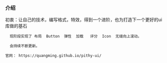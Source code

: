 

### 介绍
初衷：让自己的技术，编写格式，特效，得到一个进阶，也为打造下一个更好的ui库做的基石

      现阶段实现了 布局  Button  弹性  加载   评分  Icon  无缝向上滚动。

      会持续不断更新。
```
官网： https://quangming.github.io/pithy-ui/
